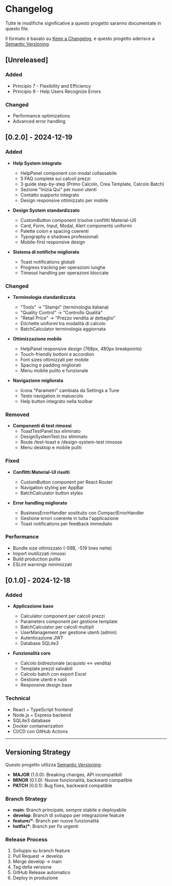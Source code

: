 # Changelog

Tutte le modifiche significative a questo progetto saranno documentate in questo file.

Il formato è basato su [Keep a Changelog](https://keepachangelog.com/en/1.0.0/),
e questo progetto aderisce a [Semantic Versioning](https://semver.org/spec/v2.0.0.html).

## [Unreleased]

### Added

- Principio 7 - Flexibility and Efficiency
- Principio 9 - Help Users Recognize Errors

### Changed

- Performance optimizations
- Advanced error handling

## [0.2.0] - 2024-12-19

### Added

- **Help System integrato**

  - HelpPanel component con modal collassabile
  - 5 FAQ complete sui calcoli prezzi
  - 3 guide step-by-step (Primo Calcolo, Crea Template, Calcolo Batch)
  - Sezione "Inizia Qui" per nuovi utenti
  - Contatto supporto integrato
  - Design responsive ottimizzato per mobile

- **Design System standardizzato**

  - CustomButton component (risolve conflitti Material-UI)
  - Card, Form, Input, Modal, Alert components uniformi
  - Palette colori e spacing coerenti
  - Typography e shadows professionali
  - Mobile-first responsive design

- **Sistema di notifiche migliorato**
  - Toast notifications globali
  - Progress tracking per operazioni lunghe
  - Timeout handling per operazioni bloccate

### Changed

- **Terminologia standardizzata**

  - "Tools" → "Stampi" (terminologia italiana)
  - "Quality Control" → "Controllo Qualità"
  - "Retail Price" → "Prezzo vendita al dettaglio"
  - Etichette uniformi tra modalità di calcolo
  - BatchCalculator terminologia aggiornata

- **Ottimizzazione mobile**

  - HelpPanel responsive design (768px, 480px breakpoints)
  - Touch-friendly bottoni e accordion
  - Font sizes ottimizzati per mobile
  - Spacing e padding migliorati
  - Menu mobile pulito e funzionale

- **Navigazione migliorata**
  - Icona "Parametri" cambiata da Settings a Tune
  - Testo navigation in maiuscolo
  - Help button integrato nella toolbar

### Removed

- **Componenti di test rimossi**
  - ToastTestPanel.tsx eliminato
  - DesignSystemTest.tsx eliminato
  - Route /test-toast e /design-system-test rimosse
  - Menu desktop e mobile puliti

### Fixed

- **Conflitti Material-UI risolti**

  - CustomButton component per React Router
  - Navigation styling per AppBar
  - BatchCalculator button styles

- **Error handling migliorato**
  - BusinessErrorHandler sostituito con CompactErrorHandler
  - Gestione errori coerente in tutta l'applicazione
  - Toast notifications per feedback immediato

### Performance

- Bundle size ottimizzato (-59B, -519 lines nette)
- Import inutilizzati rimossi
- Build production pulita
- ESLint warnings minimizzati

## [0.1.0] - 2024-12-18

### Added

- **Applicazione base**

  - Calculator component per calcoli prezzi
  - Parameters component per gestione template
  - BatchCalculator per calcoli multipli
  - UserManagement per gestione utenti (admin)
  - Autenticazione JWT
  - Database SQLite3

- **Funzionalità core**
  - Calcolo bidirezionale (acquisto ↔ vendita)
  - Template prezzi salvabili
  - Calcolo batch con export Excel
  - Gestione utenti e ruoli
  - Responsive design base

### Technical

- React + TypeScript frontend
- Node.js + Express backend
- SQLite3 database
- Docker containerization
- CI/CD con GitHub Actions

---

## Versioning Strategy

Questo progetto utilizza [Semantic Versioning](https://semver.org/):

- **MAJOR** (1.0.0): Breaking changes, API incompatibili
- **MINOR** (0.1.0): Nuove funzionalità, backward compatible
- **PATCH** (0.0.1): Bug fixes, backward compatible

### Branch Strategy

- **main**: Branch principale, sempre stabile e deployabile
- **develop**: Branch di sviluppo per integrazione feature
- **feature/\***: Branch per nuove funzionalità
- **hotfix/\***: Branch per fix urgenti

### Release Process

1. Sviluppo su branch feature
2. Pull Request → develop
3. Merge develop → main
4. Tag della versione
5. GitHub Release automatico
6. Deploy in produzione
